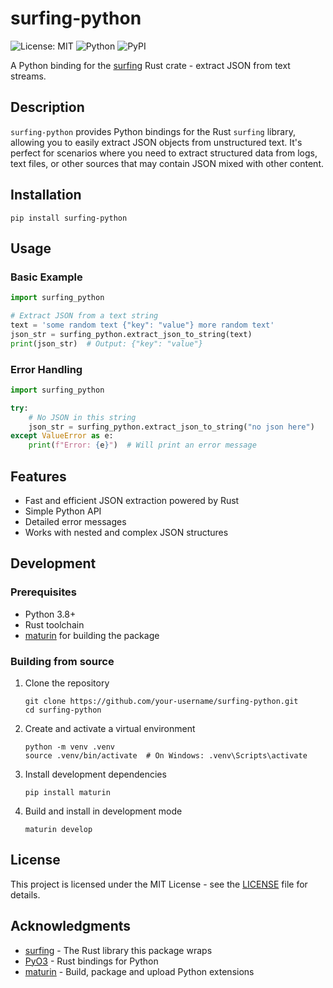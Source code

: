 # surfing-python

![License: MIT](https://img.shields.io/badge/License-MIT-blue.svg)
![Python](https://img.shields.io/badge/python-3.8+-blue.svg)
![PyPI](https://img.shields.io/badge/pypi-surfing_python-blue)

A Python binding for the [surfing](https://github.com/victor-iyi/surfing) Rust crate - extract JSON from text streams.

## Description

`surfing-python` provides Python bindings for the Rust `surfing` library, allowing you to easily extract JSON objects from unstructured text. It's perfect for scenarios where you need to extract structured data from logs, text files, or other sources that may contain JSON mixed with other content.

## Installation

```
pip install surfing-python
```

## Usage

### Basic Example

```python
import surfing_python

# Extract JSON from a text string
text = 'some random text {"key": "value"} more random text'
json_str = surfing_python.extract_json_to_string(text)
print(json_str)  # Output: {"key": "value"}
```

### Error Handling

```python
import surfing_python

try:
    # No JSON in this string
    json_str = surfing_python.extract_json_to_string("no json here")
except ValueError as e:
    print(f"Error: {e}")  # Will print an error message
```

## Features

- Fast and efficient JSON extraction powered by Rust
- Simple Python API
- Detailed error messages
- Works with nested and complex JSON structures

## Development

### Prerequisites

- Python 3.8+
- Rust toolchain
- [maturin](https://github.com/PyO3/maturin) for building the package

### Building from source

1. Clone the repository
   ```
   git clone https://github.com/your-username/surfing-python.git
   cd surfing-python
   ```

2. Create and activate a virtual environment
   ```
   python -m venv .venv
   source .venv/bin/activate  # On Windows: .venv\Scripts\activate
   ```

3. Install development dependencies
   ```
   pip install maturin
   ```

4. Build and install in development mode
   ```
   maturin develop
   ```

## License

This project is licensed under the MIT License - see the [LICENSE](LICENSE) file for details.

## Acknowledgments

- [surfing](https://github.com/victor-iyi/surfing) - The Rust library this package wraps
- [PyO3](https://github.com/PyO3/pyo3) - Rust bindings for Python
- [maturin](https://github.com/PyO3/maturin) - Build, package and upload Python extensions